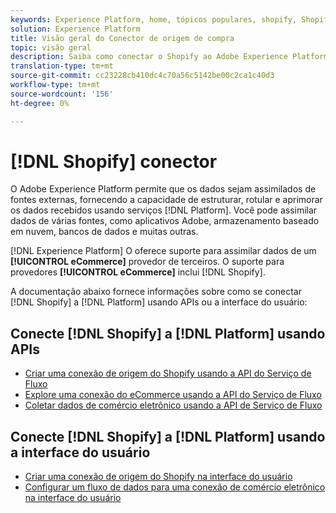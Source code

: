 ```yaml
---
keywords: Experience Platform, home, tópicos populares, shopify, Shopify;
solution: Experience Platform
title: Visão geral do Conector de origem de compra
topic: visão geral
description: Saiba como conectar o Shopify ao Adobe Experience Platform usando APIs ou a interface do usuário.
translation-type: tm+mt
source-git-commit: cc23228cb410dc4c70a56c5142be00c2ca1c40d3
workflow-type: tm+mt
source-wordcount: '156'
ht-degree: 0%

---
```



# [!DNL Shopify] conector

O Adobe Experience Platform permite que os dados sejam assimilados de fontes externas, fornecendo a capacidade de estruturar, rotular e aprimorar os dados recebidos usando serviços [!DNL Platform]. Você pode assimilar dados de várias fontes, como aplicativos Adobe, armazenamento baseado em nuvem, bancos de dados e muitas outras.

[!DNL Experience Platform] O oferece suporte para assimilar dados de um  **[!UICONTROL eCommerce]** provedor de terceiros. O suporte para provedores **[!UICONTROL eCommerce]** inclui [!DNL Shopify].

A documentação abaixo fornece informações sobre como se conectar [!DNL Shopify] a [!DNL Platform] usando APIs ou a interface do usuário:

## Conecte [!DNL Shopify] a [!DNL Platform] usando APIs

- [Criar uma conexão de origem do Shopify usando a API do Serviço de Fluxo](../../tutorials/api/create/ecommerce/shopify.md)
- [Explore uma conexão do eCommerce usando a API do Serviço de Fluxo](../../tutorials/api/explore/ecommerce.md)
- [Coletar dados de comércio eletrônico usando a API de Serviço de Fluxo](../../tutorials/api/collect/ecommerce.md)

## Conecte [!DNL Shopify] a [!DNL Platform] usando a interface do usuário

- [Criar uma conexão de origem do Shopify na interface do usuário](../../tutorials/ui/create/ecommerce/shopify.md)
- [Configurar um fluxo de dados para uma conexão de comércio eletrônico na interface do usuário](../../tutorials/ui/dataflow/ecommerce.md)